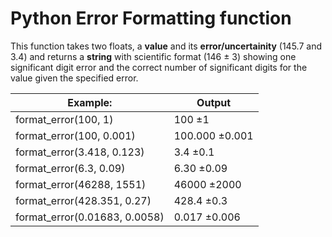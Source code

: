 # Python Error Formatting function

This function takes two floats, a **value** and its **error/uncertainity** (145.7 and 3.4) and returns a **string** with scientific format (146 ± 3) showing one significant digit error and the correct number of significant digits for the value given the specified error.

Example: | Output
---|---
format_error(100, 1) | 100 ±1
format_error(100, 0.001) | 100.000 ±0.001
format_error(3.418, 0.123) | 3.4 ±0.1
format_error(6.3, 0.09) | 6.30 ±0.09
format_error(46288, 1551) | 46000 ±2000
format_error(428.351, 0.27) | 428.4 ±0.3
format_error(0.01683, 0.0058) | 0.017 ±0.006
